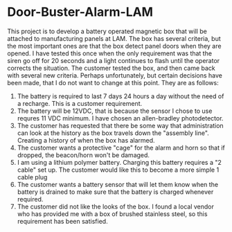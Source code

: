 # Door-Buster-Alarm-LAM
This project is to develop a battery operated magnetic box that will be attached to manufacturing panels at LAM. 
The box has several criteria, but the most important ones are that the box detect panel doors when they are opened.  I have tested this once when the only requirement was that the siren go off for 20 seconds and a light continues to flash until the operator corrects the situation. The customer tested the box, and then came back with several new criteria.  Perhaps unfortunately, but certain decisions have been made, that I do not want to change at this point.    They are as follows:
1)  The battery is required to last 7 days 24 hours a day without the need of a recharge.  This is a customer requirement.
2)  The battery will be 12VDC, that is because the sensor I chose to use requres 11 VDC minimum.  I have chosen an allen-bradley photodetector.
3)   The customer has requested that there be some way that administration can look at the history as the box travels down the "assembly line".  Creating a history of when the box has alarmed.
4)   The customer wants a protective "cage" for the alarm and horn so that if dropped, the beacon/horn won't be damaged.
5)  I am using a lithium polymer battery.  Charging this battery requires a "2 cable" set up.  The customer would like this to become a more simple 1 cable plug
6)  The customer wants a battery sensor that will let them know when the battery is drained to make sure that the battery is charged whenever required.
7)  The customer did not like the looks of the box.  I found a local vendor who has provided me with a box of brushed stainless steel, so this requirement has been satisfied.

